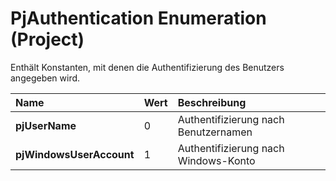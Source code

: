 
# PjAuthentication Enumeration (Project)

Enthält Konstanten, mit denen die Authentifizierung des Benutzers angegeben wird.



|**Name**|**Wert**|**Beschreibung**|
|:-----|:-----|:-----|
|**pjUserName**|0|Authentifizierung nach Benutzernamen|
|**pjWindowsUserAccount**|1|Authentifizierung nach Windows-Konto|
